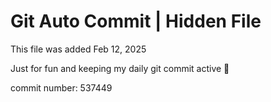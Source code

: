 # Git Auto Commit | Hidden File

This file was added Feb 12, 2025

Just for fun and keeping my daily git commit active 🤪

commit number: 537449
